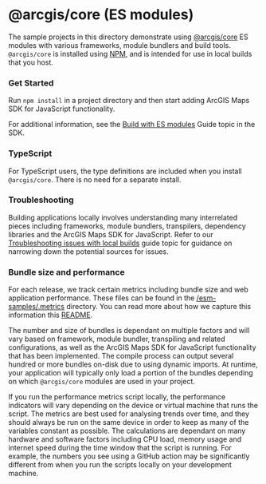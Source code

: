 # @arcgis/core (ES modules)

The sample projects in this directory demonstrate using [@arcgis/core](https://www.npmjs.com/package/@arcgis/core) ES modules with various frameworks, module bundlers and build tools. `@arcgis/core` is installed using [NPM](https://docs.npmjs.com/downloading-and-installing-packages-locally), and is intended for use in local builds that you host.

### Get Started

Run `npm install` in a project directory and then start adding ArcGIS Maps SDK for JavaScript functionality.

For additional information, see the [Build with ES modules](https://developers.arcgis.com/javascript/latest/es-modules/) Guide topic in the SDK.

### TypeScript

For TypeScript users, the type definitions are included when you install `@arcgis/core`. There is no need for a separate install.

### Troubleshooting

Building applications locally involves understanding many interrelated pieces including frameworks, module bundlers, transpilers, dependency libraries and the ArcGIS Maps SDK for JavaScript. Refer to our [Troubleshooting issues with local builds](https://developers.arcgis.com/javascript/latest/troubleshooting/) guide topic for guidance on narrowing down the potential sources for issues.

### Bundle size and performance

For each release, we track certain metrics including bundle size and web application performance. These files can be found in the [/esm-samples/.metrics](./.metrics/) directory. You can read more about how we capture this information this [README](../.github/scripts/README.md).

The number and size of bundles is dependant on multiple factors and will vary based on framework, module bundler, transpiling and related configurations, as well as the ArcGIS Maps SDK for JavaScript functionality that has been implemented. The compile process can output several hundred or more bundles on-disk due to using dynamic imports. At runtime, your application will typically only load a portion of the bundles depending on which `@arcgis/core` modules are used in your project. 

If you run the performance metrics script locally, the performance indicators will vary depending on the device or virtual machine that runs the script. The metrics are best used for analysing trends over time, and they should always be run on the same device in order to keep as many of the variables constant as possible. The calculations are dependant on many hardware and software factors including CPU load, memory usage and internet speed during the time window that the script is running. For example, the numbers you see using a GitHub action may be significantly different from when you run the scripts locally on your development machine.
